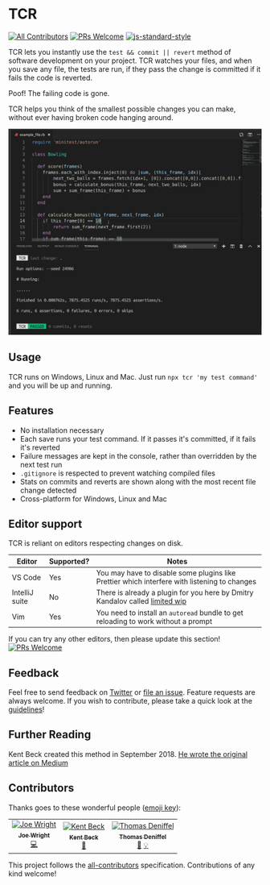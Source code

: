 # TCR
[![All Contributors](https://img.shields.io/badge/all_contributors-3-orange.svg?style=flat-square)](#contributors)
[![PRs Welcome](https://img.shields.io/badge/PRs-welcome-brightgreen.svg?style=flat-square)](http://makeapullrequest.com)
[![js-standard-style](https://img.shields.io/badge/code%20style-standard-brightgreen.svg)](https://github.com/standard/standard) 

TCR lets you instantly use the `test && commit || revert` method of software development on your project. TCR watches your files, and when you save any file, the tests are run, if they pass the change is committed if it fails the code is reverted.

Poof! The failing code is gone.

TCR helps you think of the smallest possible changes you can make, without ever having broken code hanging around.

![Example Screenshot](tcr.gif)

## Usage

TCR runs on Windows, Linux and Mac. Just run `npx tcr 'my test command'` and you will be up and running.

## Features

* No installation necessary
* Each save runs your test command. If it passes it's committed, if it fails it's reverted
* Failure messages are kept in the console, rather than overridden by the next test run
* `.gitignore` is respected to prevent watching compiled files
* Stats on commits and reverts are shown along with the most recent file change detected
* Cross-platform for Windows, Linux and Mac

## Editor support

TCR is reliant on editors respecting changes on disk.

Editor|Supported?|Notes
-|-|-
VS Code|Yes|You may have to disable some plugins like Prettier which interfere with listening to changes
IntelliJ suite|No|There is already a plugin for you here by Dmitry Kandalov called [limited wip](https://github.com/dkandalov/limited-wip)
Vim|Yes|You need to install an `autoread` bundle to get reloading to work without a prompt

If you can try any other editors, then please update this section! [![PRs Welcome](https://img.shields.io/badge/PRs-welcome-brightgreen.svg?style=flat-square)](http://makeapullrequest.com)

## Feedback

Feel free to send feedback on [Twitter](https://twitter.com/joe_jag) or [file an issue](https://github.com/joejag/tcr/issues/new). Feature requests are always welcome. If you wish to contribute, please take a quick look at the [guidelines](./CONTRIBUTING.md)!

## Further Reading

Kent Beck created this method in September 2018. [He wrote the original article on Medium](https://medium.com/@kentbeck_7670/test-commit-revert-870bbd756864)

## Contributors

Thanks goes to these wonderful people ([emoji key](https://allcontributors.org/docs/en/emoji-key)):

<!-- ALL-CONTRIBUTORS-LIST:START - Do not remove or modify this section -->
<!-- prettier-ignore -->
<table><tr><td align="center"><a href="http://code.joejag.com"><img src="https://avatars1.githubusercontent.com/u/57625?v=4" width="100px;" alt="Joe Wright"/><br /><sub><b>Joe Wright</b></sub></a><br /><a href="https://github.com/joejag/tcr/commits?author=joejag" title="Code">💻</a></td><td align="center"><a href="http://www.kentbeck.com"><img src="https://avatars2.githubusercontent.com/u/46154?v=4" width="100px;" alt="Kent Beck"/><br /><sub><b>Kent Beck</b></sub></a><br /><a href="#ideas-kentbeck" title="Ideas, Planning, & Feedback">🤔</a></td><td align="center"><a href="http://www.skytala-gmbh.com"><img src="https://avatars2.githubusercontent.com/u/4200484?v=4" width="100px;" alt="Thomas Deniffel"/><br /><sub><b>Thomas Deniffel</b></sub></a><br /><a href="#blog-tom-010" title="Blogposts">📝</a> <a href="#example-tom-010" title="Examples">💡</a></td></tr></table>

<!-- ALL-CONTRIBUTORS-LIST:END -->

This project follows the [all-contributors](https://github.com/all-contributors/all-contributors) specification. Contributions of any kind welcome!
